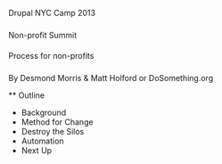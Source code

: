 Drupal NYC Camp 2013
###
Non-profit Summit
####
Process for non-profits
#####

By Desmond Morris & Matt Holford or DoSomething.org

** Outline
* Background
* Method for Change
* Destroy the Silos
* Automation
* Next Up
